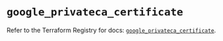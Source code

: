 # `google_privateca_certificate`

Refer to the Terraform Registry for docs: [`google_privateca_certificate`](https://registry.terraform.io/providers/hashicorp/google-beta/6.49.0/docs/resources/google_privateca_certificate).
